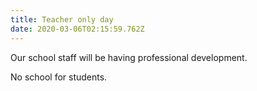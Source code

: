 ```yaml
---
title: Teacher only day
date: 2020-03-06T02:15:59.762Z
---
```

Our school staff will be having professional development.

No school for students.
